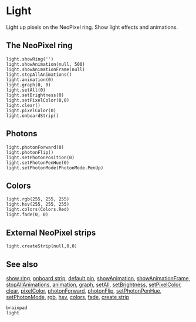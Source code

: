 # Light

Light up pixels on the NeoPixel ring. Show light effects and animations.

## The NeoPixel ring

```cards
light.showRing('')
light.showAnimation(null, 500)
light.showAnimationFrame(null)
light.stopAllAnimations()
light.animation(0)
light.graph(0, 0)
light.setAll(0)
light.setBrightness(0)
light.setPixelColor(0,0)
light.clear()
light.pixelColor(0)
light.onboardStrip()
```

## Photons

```cards
light.photonForward(0)
light.photonFlip()
light.setPhotonPosition(0)
light.setPhotonPenHue(0)
light.setPhotonMode(PhotonMode.PenUp)
```

## Colors

```cards
light.rgb(255, 255, 255)
light.hsv(255, 255, 255)
light.colors(Colors.Red)
light.fade(0, 0)
```

## External NeoPixel strips

```cards
light.createStrip(null,0,0)
```

## See also

[show ring](/reference/light/show-ring), [onboard strip](/reference/light/onboard-strip),
[default pin](/reference/light/default-pin),
[showAnimation](/reference/light/show-animation), [showAnimationFrame](/reference/light/show-animation-frame),
[stopAllAnimations](/reference/light/stop-all-animations), [animation](/reference/light/animation),
[graph](/reference/light/graph), [setAll](/reference/light/set-all),
[setBrightness](/reference/light/set-brightness),
[setPixelColor](/reference/light/set-pixel-color), [clear](/reference/light/clear),
[pixelColor](/reference/light/pixel-color),
[photonForward](/reference/light/photon-forward),
[photonFlip](/reference/light/photon-flip),
[setPhotonPenHue](/reference/light/set-photon-pen-hue),
[setPhotonMode](/reference/light/set-photon-mode), [rgb](/reference/light/rgb),
[hsv](/reference/light/hsv), [colors](/reference/light/colors),
[fade](/reference/light/fade), [create strip](/reference/light/create-strip)

```package
brainpad
light
```
